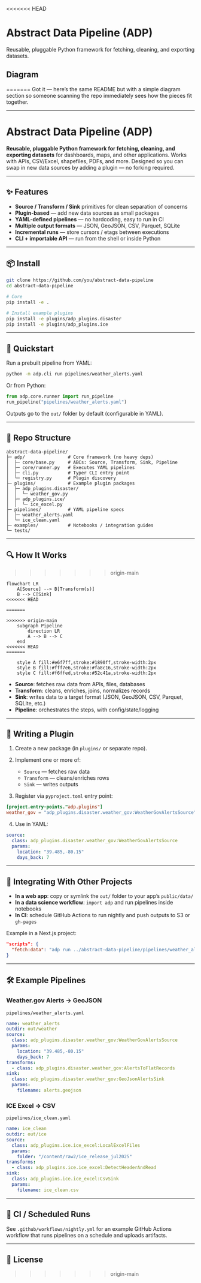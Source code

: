 <<<<<<< HEAD
# Abstract Data Pipeline (ADP)

Reusable, pluggable Python framework for fetching, cleaning, and exporting datasets.

## Diagram
=======
Got it — here’s the same README but with a simple diagram section so someone scanning the repo immediately sees how the pieces fit together.

---

# Abstract Data Pipeline (ADP)

**Reusable, pluggable Python framework for fetching, cleaning, and exporting datasets** for dashboards, maps, and other applications.
Works with APIs, CSV/Excel, shapefiles, PDFs, and more.
Designed so you can swap in new data sources by adding a plugin — no forking required.

---

## ✨ Features

* **Source / Transform / Sink** primitives for clean separation of concerns
* **Plugin-based** — add new data sources as small packages
* **YAML-defined pipelines** — no hardcoding, easy to run in CI
* **Multiple output formats** — JSON, GeoJSON, CSV, Parquet, SQLite
* **Incremental runs** — store cursors / etags between executions
* **CLI + importable API** — run from the shell or inside Python

---

## 📦 Install

```bash
git clone https://github.com/you/abstract-data-pipeline
cd abstract-data-pipeline

# Core
pip install -e .

# Install example plugins
pip install -e plugins/adp_plugins.disaster
pip install -e plugins/adp_plugins.ice
```

---

## 🚀 Quickstart

Run a prebuilt pipeline from YAML:

```bash
python -m adp.cli run pipelines/weather_alerts.yaml
```

Or from Python:

```python
from adp.core.runner import run_pipeline
run_pipeline("pipelines/weather_alerts.yaml")
```

Outputs go to the `out/` folder by default (configurable in YAML).

---

## 📂 Repo Structure

```
abstract-data-pipeline/
├─ adp/                # Core framework (no heavy deps)
│  ├─ core/base.py     # ABCs: Source, Transform, Sink, Pipeline
│  ├─ core/runner.py   # Executes YAML pipelines
│  ├─ cli.py           # Typer CLI entry point
│  └─ registry.py      # Plugin discovery
├─ plugins/            # Example plugin packages
│  ├─ adp_plugins.disaster/
│  │  └─ weather_gov.py
│  ├─ adp_plugins.ice/
│  │  └─ ice_excel.py
├─ pipelines/          # YAML pipeline specs
│  ├─ weather_alerts.yaml
│  └─ ice_clean.yaml
├─ examples/           # Notebooks / integration guides
└─ tests/
```

---

## 🔍 How It Works
>>>>>>> origin-main

```mermaid
flowchart LR
    A[Source] --> B[Transform(s)]
    B --> C[Sink]
<<<<<<< HEAD

=======
    
>>>>>>> origin-main
    subgraph Pipeline
        direction LR
        A --> B --> C
    end
<<<<<<< HEAD
=======

    style A fill:#e6f7ff,stroke:#1890ff,stroke-width:2px
    style B fill:#fff7e6,stroke:#fa8c16,stroke-width:2px
    style C fill:#f6ffed,stroke:#52c41a,stroke-width:2px
```

* **Source**: fetches raw data from APIs, files, databases
* **Transform**: cleans, enriches, joins, normalizes records
* **Sink**: writes data to a target format (JSON, GeoJSON, CSV, Parquet, SQLite, etc.)
* **Pipeline**: orchestrates the steps, with config/state/logging

---

## 🧩 Writing a Plugin

1. Create a new package (in `plugins/` or separate repo).
2. Implement one or more of:

   * `Source` — fetches raw data
   * `Transform` — cleans/enriches rows
   * `Sink` — writes outputs
3. Register via `pyproject.toml` entry point:

```toml
[project.entry-points."adp.plugins"]
weather_gov = "adp_plugins.disaster.weather_gov:WeatherGovAlertsSource"
```

4. Use in YAML:

```yaml
source:
  class: adp_plugins.disaster.weather_gov:WeatherGovAlertsSource
  params:
    location: "39.485,-80.15"
    days_back: 7
```

---

## 🔗 Integrating With Other Projects

* **In a web app**: copy or symlink the `out/` folder to your app’s `public/data/`
* **In a data science workflow**: `import adp` and run pipelines inside notebooks
* **In CI**: schedule GitHub Actions to run nightly and push outputs to S3 or `gh-pages`

Example in a Next.js project:

```json
"scripts": {
  "fetch:data": "adp run ../abstract-data-pipeline/pipelines/weather_alerts.yaml && cp -r ../abstract-data-pipeline/out/weather ./public/data"
}
```

---

## 🛠 Example Pipelines

### Weather.gov Alerts → GeoJSON

`pipelines/weather_alerts.yaml`

```yaml
name: weather_alerts
outdir: out/weather
source:
  class: adp_plugins.disaster.weather_gov:WeatherGovAlertsSource
  params:
    location: "39.485,-80.15"
    days_back: 7
transforms:
  - class: adp_plugins.disaster.weather_gov:AlertsToFlatRecords
sink:
  class: adp_plugins.disaster.weather_gov:GeoJsonAlertsSink
  params:
    filename: alerts.geojson
```

### ICE Excel → CSV

`pipelines/ice_clean.yaml`

```yaml
name: ice_clean
outdir: out/ice
source:
  class: adp_plugins.ice.ice_excel:LocalExcelFiles
  params:
    folder: "/content/raw2/ice_release_jul2025"
transforms:
  - class: adp_plugins.ice.ice_excel:DetectHeaderAndRead
sink:
  class: adp_plugins.ice.ice_excel:CsvSink
  params:
    filename: ice_clean.csv
```

---

## 📅 CI / Scheduled Runs

See `.github/workflows/nightly.yml` for an example GitHub Actions workflow that runs pipelines on a schedule and uploads artifacts.

---

## 📜 License


>>>>>>> origin-main
